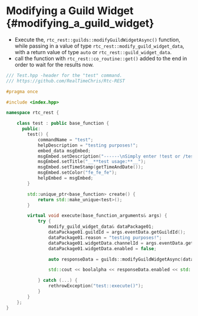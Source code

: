 Modifying a Guild Widget {#modifying_a_guild_widget}
============
- Execute the, `rtc_rest::guilds::modifyGuildWidgetAsync()` function, while passing in a value of type `rtc_rest::modify_guild_widget_data`, with a return value of type `auto` or `rtc_rest::guild_widget_data`.
- call the function with `rtc_rest::co_routine::get()` added to the end in order to wait for the results now.

```cpp
/// Test.hpp -header for the "test" command.
/// https://github.com/RealTimeChris/Rtc-REST

#pragma once

#include <index.hpp>

namespace rtc_rest {

	class test : public base_function {
	  public:
		test() {
			commandName = "test";
			helpDescription = "testing purposes!";
			embed_data msgEmbed;
			msgEmbed.setDescription("------\nSimply enter !test or /test!\n------");
			msgEmbed.setTitle("__**test usage:**__");
			msgEmbed.setTimeStamp(getTimeAndDate());
			msgEmbed.setColor("fe_fe_fe");
			helpEmbed = msgEmbed;
		}

		std::unique_ptr<base_function> create() {
			return std::make_unique<test>();
		}

		virtual void execute(base_function_arguments& args) {
			try {
				modify_guild_widget_data& dataPackage01;
				dataPackage01.guildId = args.eventData.getGuildId();
				dataPackage01.reason = "testing purposes!";
				dataPackage01.widgetData.channelId = args.eventData.getChannelId();
				dataPackage01.widgetData.enabled = false;

				auto responseData = guilds::modifyGuildWidgetAsync(dataPackage01).get();

				std::cout << boolalpha << responseData.enabled << std::endl;

			} catch (...) {
				rethrowException("test::execute()");
			}
		}
	};
}
```
